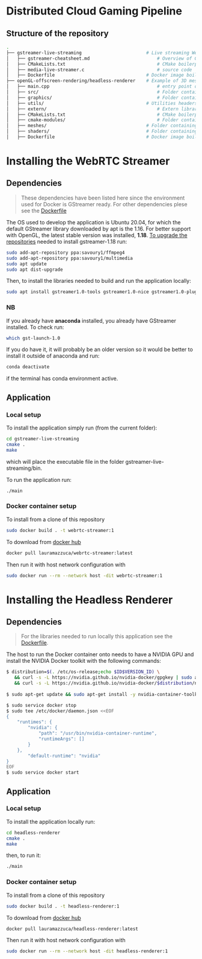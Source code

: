 # Distributed Cloud Gaming Pipeline

## Structure of the repository
```bash
.
├── gstreamer-live-streaming                        # Live streaming WebRTC server (C)
│   ├── gstreamer-cheatsheet.md                         # Overview of GStreamer's most important elements
│   ├── CMakeLists.txt                                  # CMake boilerplate
│   ├── media-live-streamer.c                           # source code
│   ├── Dockerfile	                                # Docker image boilerplate
├── openGL-offscreen-rendering/headless-renderer    # Example of 3D mesh headless rendering using EGL (C++)
│   ├── main.cpp                                        # entry point of the program
│   ├── src/                                         	# Folder containing the source code
│   ├── graphics/                                       # Folder containing graphics-related classes
│   ├── utils/		                                # Utilities headers 
│   ├── extern/                                         # Extern libraries
│   ├── CMakeLists.txt                                  # CMake boilerplate
│   ├── cmake-modules/                                  # Folder containing modules to find libraries
│   ├── meshes/                                  	# Folder containing the meshes obj files
│   ├── shaders/                                 	# Folder containing the GLSL shader programs
│   ├── Dockerfile	                                # Docker image boilerplate
```

# Installing the WebRTC Streamer
## Dependencies
> These dependencies have been listed here since the environment used for Docker is GStreamer ready. For other dependencies plese see the [Dockerfile](https://github.com/lauramazzuca21/distributed-cloud-gaming-pipeline/blob/master/gstreamer-live-streaming/Dockerfile)
  
The OS used to develop the application is Ubuntu 20.04, for which the default GStreamer library downloaded by apt is the 1.16. For better support with OpenGL, the latest stable version was installed, **1.18**. [To upgrade the repositories](https://askubuntu.com/questions/1377561/is-it-possible-to-upgrade-gstreamer-and-libx264-on-ubuntu-18-04) needed to install gstreamer-1.18 run:
```bash
sudo add-apt-repository ppa:savoury1/ffmpeg4
sudo add-apt-repository ppa:savoury1/multimedia
sudo apt update
sudo apt dist-upgrade
```
Then, to install the libraries needed to build and run the application locally:
```bash
sudo apt install gstreamer1.0-tools gstreamer1.0-nice gstreamer1.0-plugins-bad gstreamer1.0-plugins-ugly gstreamer1.0-plugins-good libgstreamer1.0-dev libglib2.0-dev libgstreamer-plugins-bad1.0-dev libsoup2.4-dev libjson-glib-dev
```
### NB
If you already have **anaconda** installed, you already have GStreamer installed. To check run:
```bash
which gst-launch-1.0
```
If you do have it, it will probably be an older version so it would be better to install it outside of anaconda and run:
```bash
conda deactivate
```
if the terminal has conda environment active.

## Application
### Local setup
To install the application simply run (from the current folder):
```bash
cd gstreamer-live-streaming
cmake .
make
```
which will place the executable file in the folder gstreamer-live-streaming/bin.

To run the application run:
```bash
./main
```

### Docker container setup
To install from a clone of this repository
```bash
sudo docker build . -t webrtc-streamer:1
```
To download from [docker hub](https://hub.docker.com/repository/docker/lauramazzuca/webrtc-streamer)
```bash
docker pull lauramazzuca/webrtc-streamer:latest
```

Then run it with host network configuration with
```bash
sudo docker run --rm --network host -dit webrtc-streamer:1
```

# Installing the Headless Renderer
## Dependencies
>For the libraries needed to run locally this application see the [Dockerfile](https://github.com/lauramazzuca21/distributed-cloud-gaming-pipeline/blob/master/headless-renderer/Dockerfile).

The host to run the Docker container onto needs to have a NVIDIA GPU and install the NVIDIA Docker toolkit with the following commands:
```bash
$ distribution=$(. /etc/os-release;echo $ID$VERSION_ID) \
   && curl -s -L https://nvidia.github.io/nvidia-docker/gpgkey | sudo apt-key add - \
   && curl -s -L https://nvidia.github.io/nvidia-docker/$distribution/nvidia-docker.list | sudo tee /etc/apt/sources.list.d/nvidia-docker.list
   
$ sudo apt-get update && sudo apt-get install -y nvidia-container-toolkit

$ sudo service docker stop
$ sudo tee /etc/docker/daemon.json <<EOF
{
    "runtimes": {
        "nvidia": {
            "path": "/usr/bin/nvidia-container-runtime",
            "runtimeArgs": []
        }
    },
		"default-runtime": "nvidia"
}
EOF
$ sudo service docker start
```
## Application
### Local setup
To install the application locally run:
```bash
cd headless-renderer
cmake .
make
```
then, to run it:
```bash
./main
```

### Docker container setup
To install from a clone of this repository
```bash
sudo docker build . -t headless-renderer:1
```
To download from [docker hub](https://hub.docker.com/repository/docker/lauramazzuca/headless-renderer)
```bash
docker pull lauramazzuca/headless-renderer:latest
```

Then run it with host network configuration with
```bash
sudo docker run --rm --network host -dit headless-renderer:1
```
